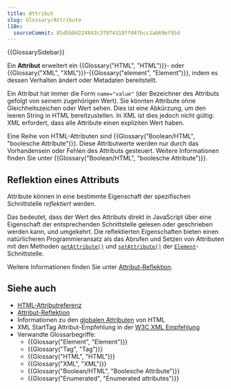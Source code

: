 ```yaml
---
title: Attribut
slug: Glossary/Attribute
l10n:
  sourceCommit: 85d5b8d224843c37974318ff04fbcc1ab69ef95d
---
```


{{GlossarySidebar}}

Ein **Attribut** erweitert ein {{Glossary("HTML", "HTML")}}- oder {{Glossary("XML", "XML")}}-{{Glossary("element", "Element")}}, indem es dessen Verhalten ändert oder Metadaten bereitstellt.

Ein Attribut hat immer die Form `name="value"` (der Bezeichner des Attributs gefolgt von seinem zugehörigen Wert). Sie könnten Attribute ohne Gleichheitszeichen oder Wert sehen. Dies ist eine Abkürzung, um den leeren String in HTML bereitzustellen. In XML ist dies jedoch nicht gültig: XML erfordert, dass alle Attribute einen expliziten Wert haben.

Eine Reihe von HTML-Attributen sind {{Glossary("Boolean/HTML", "boolesche Attribute")}}. Diese Attributwerte werden nur durch das Vorhandensein oder Fehlen des Attributs gesteuert. Weitere Informationen finden Sie unter {{Glossary("Boolean/HTML", "boolesche Attribute")}}.

## Reflektion eines Attributs

Attribute können in eine bestimmte Eigenschaft der spezifischen Schnittstelle _reflektiert_ werden.

Das bedeutet, dass der Wert des Attributs direkt in JavaScript über eine Eigenschaft der entsprechenden Schnittstelle gelesen oder geschrieben werden kann, und umgekehrt. Die reflektierten Eigenschaften bieten einen natürlicheren Programmieransatz als das Abrufen und Setzen von Attributen mit den Methoden [`getAttribute()`](/de/docs/Web/API/Element/getAttribute) und [`setAttribute()`](/de/docs/Web/API/Element/setAttribute) der [`Element`](/de/docs/Web/API/Element)-Schnittstelle.

Weitere Informationen finden Sie unter [Attribut-Reflektion](/de/docs/Web/API/Document_Object_Model/Reflected_attributes).

## Siehe auch

- [HTML-Attributreferenz](/de/docs/Web/HTML/Reference/Attributes)
- [Attribut-Reflektion](/de/docs/Web/API/Document_Object_Model/Reflected_attributes)
- Informationen zu den [globalen Attributen](/de/docs/Web/HTML/Reference/Global_attributes) von HTML
- XML StartTag Attribut-Empfehlung in der [W3C XML Empfehlung](https://www.w3.org/TR/xml#sec-starttags)
- Verwandte Glossarbegriffe:
  - {{Glossary("Element", "Element")}}
  - {{Glossary("Tag", "Tag")}}
  - {{Glossary("HTML", "HTML")}}
  - {{Glossary("XML", "XML")}}
  - {{Glossary("Boolean/HTML", "Boolesche Attribute")}}
  - {{Glossary("Enumerated", "Enumerated attributes")}}
